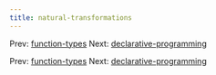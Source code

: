 ```yaml
---
title: natural-transformations
---
```




Prev: [function-types](function-types.md) Next:
[declarative-programming](declarative-programming.md)

Prev: [function-types](function-types.md) Next:
[declarative-programming](declarative-programming.md)
